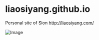 # liaosiyang.github.io
Personal site of Sion http://liaosiyang.com/ 

![Image][1]

[1]: http://ob5qdb9lc.bkt.clouddn.com/image123.jpg
